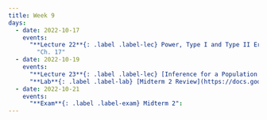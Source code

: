 ```yaml
---
title: Week 9
days:
  - date: 2022-10-17
    events:
      "**Lecture 22**{: .label .label-lec} Power, Type I and Type II Error, Sample Size Cont.":
        "Ch. 17"
  - date: 2022-10-19
    events:
      "**Lecture 23**{: .label .label-lec} [Inference for a Population Mean with Unknown Standard Deviation](https://ph142-ucb.github.io/fa22/src/lec/023_Inference-population-mean.pdf)": 
      "**Lab**{: .label .label-lab} [Midterm 2 Review](https://docs.google.com/presentation/d/1ZaJcK84YMXxiFeK6lpRjI1WH91wewX0C3Fgsz9UNoh0/edit?usp=sharing)":
  - date: 2022-10-21
    events:
      "**Exam**{: .label .label-exam} Midterm 2":
---
```

